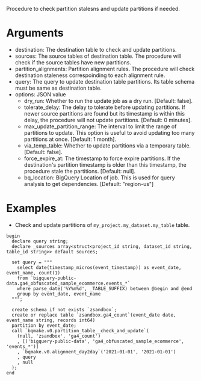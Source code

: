 Procedure to check partition stalesns and update partitions if needed.

Arguments
====

- destination: The destination table to check and update partitions.
- sources: The source tables of destination table. The procedure will check if the source tables have new partitions.
- partition_alignments: Partition alignment rules. The procedure will check destination staleness correspoinding to each alignment rule.
- query: The query to update destination table partitions. Its table schema must be same as destination table.
- options: JSON value
    * dry_run: Whether to run the update job as a dry run. [Default: false].
    * tolerate_delay: The delay to tolerate before updating partitions. If newer source partitions are found but its timestamp is within this delay, the procedure will not update partitions. [Default: 0 minutes].
    * max_update_partition_range: The interval to limit the range of partitions to update. This option is useful to avoid updating too many partitions at once. [Default: 1 month].
    * via_temp_table: Whether to update partitions via a temporary table. [Default: false].
    * force_expire_at: The timestamp to force expire partitions. If the destination's partition timestamp is older than this timestamp, the procedure stale the partitions. [Default: null].
    * bq_location: BigQuery Location of job. This is used for query analysis to get dependencies. [Default: "region-us"]

Examples
===

- Check and update partitions of `my_project.my_dataset.my_table` table.

```
begin
  declare query string;
  declare _sources array<struct<project_id string, dataset_id string, table_id string>> default sources;

  set query = """
    select date(timestamp_micros(event_timestamp)) as event_date, event_name, count(1)
    from `bigquery-public-data.ga4_obfuscated_sample_ecommerce.events_*`
    where parse_date('%Y%m%d', _TABLE_SUFFIX) between @begin and @end
    group by event_date, event_name
  """;

  create schema if not exists `zsandbox`;
  create or replace table `zsandbox.ga4_count`(event_date date, event_name string, records int64)
  partition by event_date;
  call `bqmake.v0.partition_table__check_and_update`(
    (null, 'zsandbox', 'ga4_count')
    , [('bigquery-public-data', 'ga4_obfuscated_sample_ecommerce', 'events_*')]
    , `bqmake.v0.alignment_day2day`('2021-01-01', '2021-01-01')
    , query
    , null
  );
end
```

